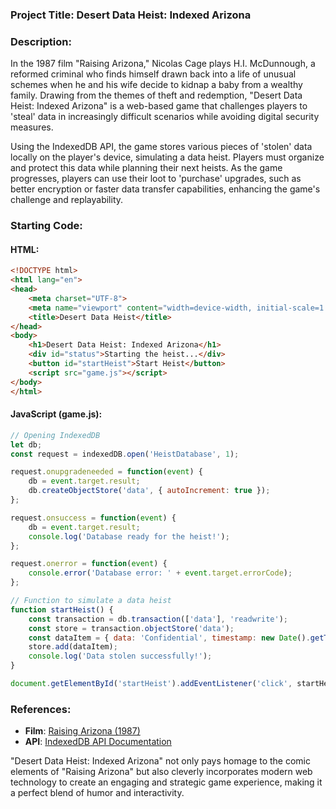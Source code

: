 ### Project Title: **Desert Data Heist: Indexed Arizona**

### Description:
In the 1987 film "Raising Arizona," Nicolas Cage plays H.I. McDunnough, a reformed criminal who finds himself drawn back into a life of unusual schemes when he and his wife decide to kidnap a baby from a wealthy family. Drawing from the themes of theft and redemption, "Desert Data Heist: Indexed Arizona" is a web-based game that challenges players to 'steal' data in increasingly difficult scenarios while avoiding digital security measures.

Using the IndexedDB API, the game stores various pieces of 'stolen' data locally on the player's device, simulating a data heist. Players must organize and protect this data while planning their next heists. As the game progresses, players can use their loot to 'purchase' upgrades, such as better encryption or faster data transfer capabilities, enhancing the game's challenge and replayability.

### Starting Code:

#### HTML:
```html
<!DOCTYPE html>
<html lang="en">
<head>
    <meta charset="UTF-8">
    <meta name="viewport" content="width=device-width, initial-scale=1.0">
    <title>Desert Data Heist</title>
</head>
<body>
    <h1>Desert Data Heist: Indexed Arizona</h1>
    <div id="status">Starting the heist...</div>
    <button id="startHeist">Start Heist</button>
    <script src="game.js"></script>
</body>
</html>
```

#### JavaScript (game.js):
```javascript
// Opening IndexedDB
let db;
const request = indexedDB.open('HeistDatabase', 1);

request.onupgradeneeded = function(event) {
    db = event.target.result;
    db.createObjectStore('data', { autoIncrement: true });
};

request.onsuccess = function(event) {
    db = event.target.result;
    console.log('Database ready for the heist!');
};

request.onerror = function(event) {
    console.error('Database error: ' + event.target.errorCode);
};

// Function to simulate a data heist
function startHeist() {
    const transaction = db.transaction(['data'], 'readwrite');
    const store = transaction.objectStore('data');
    const dataItem = { data: 'Confidential', timestamp: new Date().getTime() };
    store.add(dataItem);
    console.log('Data stolen successfully!');
}

document.getElementById('startHeist').addEventListener('click', startHeist);
```

### References:
- **Film**: [Raising Arizona (1987)](https://en.wikipedia.org/wiki/Raising_Arizona)
- **API**: [IndexedDB API Documentation](https://developer.mozilla.org/en-US/docs/Web/API/IndexedDB)

"Desert Data Heist: Indexed Arizona" not only pays homage to the comic elements of "Raising Arizona" but also cleverly incorporates modern web technology to create an engaging and strategic game experience, making it a perfect blend of humor and interactivity.